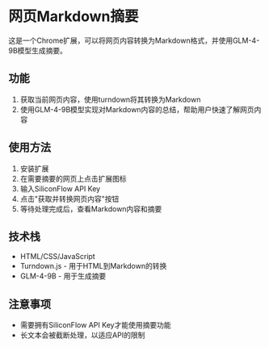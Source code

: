 # 网页Markdown摘要

这是一个Chrome扩展，可以将网页内容转换为Markdown格式，并使用GLM-4-9B模型生成摘要。

## 功能

1. 获取当前网页内容，使用turndown将其转换为Markdown
2. 使用GLM-4-9B模型实现对Markdown内容的总结，帮助用户快速了解网页内容

## 使用方法

1. 安装扩展
2. 在需要摘要的网页上点击扩展图标
3. 输入SiliconFlow API Key
4. 点击"获取并转换网页内容"按钮
5. 等待处理完成后，查看Markdown内容和摘要

## 技术栈

- HTML/CSS/JavaScript
- Turndown.js - 用于HTML到Markdown的转换
- GLM-4-9B - 用于生成摘要

## 注意事项

- 需要拥有SiliconFlow API Key才能使用摘要功能
- 长文本会被截断处理，以适应API的限制